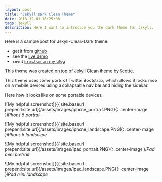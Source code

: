 ```yaml
---
layout: post
title: "Jekyll Dark Clean Theme"
date: 2016-12-01 16:25:06
tags: jekyll
description: Here I want to introduce you the dark theme for Jekyll.
---
```


Here is a sample post for Jekyll-Clean-Dark theme. 

* get it from [github](https://github.com/streetturtle/jekyll-clean-dark)
* see the [live demo](http://pavelmakhov.com/jekyll-clean-dark)
* see it [in action on my blog](http://pavelmakhov.com)

This theme was created on top of [Jekyll Clean theme](https://scotte.github.io) by Scotte.

This theme uses some parts of Twitter Bootstrap, which allows it looks nice on a mobile devices using a collapsable nav bar and hiding the sidebar.

Here how it looks like on some portable devices:

![My helpful screenshot]({{ site.baseurl | prepend:site.url}}/assets/images/iphone_portrait.PNG){: .center-image }*iPhone 5 portrait*

![My helpful screenshot]({{ site.baseurl | prepend:site.url}}/assets/images/iphone_landscape.PNG){: .center-image }*iPhone 5 landscape*

![My helpful screenshot]({{ site.baseurl | prepend:site.url}}/assets/images/ipad_portrait.PNG){: .center-image }*iPad mini portrait*

![My helpful screenshot]({{ site.baseurl | prepend:site.url}}/assets/images/ipad_landscape.PNG){: .center-image }*iPad mini landscape*